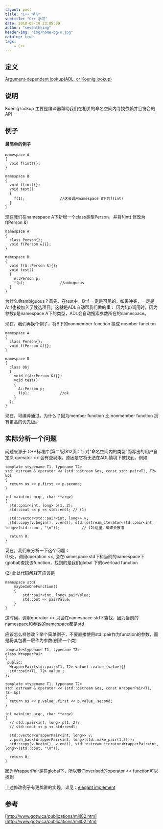 ```yaml
---
layout: post
title: "C++ 学习"
subtitle: "C++ 学习"
date: 2018-05-19 23:05:00
author: "seventhking"
header-img: "img/home-bg-o.jpg"
catalog: true
tags:
    - C++
---
```


## 定义

[Argument-dependent lookup(ADL, or Koenig lookup)](http://en.cppreference.com/w/cpp/language/adl)

## 说明
Koenig lookup 主要是编译器帮助我们在相关的命名空间内寻找依赖并且符合的API

## 例子

#### 最简单的例子

~~~
namespace A
{
  void f(int){};
}

namespace B
{
  void f(int){};
  void test()
  {
    f(1);                //这会调用namespace B下的f(int)
  }
}
~~~

现在我们在namespace A下新增一个class类型Person，并将f(int) 修改为 f(Person &)

~~~
namespace A
{
  class Person{};
  void f(Person &){};
}

namespace B
{
  void f(A::Person &){};
  void test()
  {
    A::Person p;
    f(p);                //ambiguous
  }
}
~~~

为什么会ambiguous？首先，在test中，B::f 一定是可见的，如果冲突，一定是A::f也被加入了候选项目。这就是ADL自动帮我们做的事：
因为f(p)调用时，因为参数p是namespace A下的类型，ADL会自动搜索参数所在的namespace。

现在，我们再换个例子，将B下的nonmember function 换成 member function

~~~
namespace A
{
  class Person{};
  void f(Person &){};
}

namespace B
{
  class Obj
  {
    void f(A::Person &){};
    void test()
    {
      A::Person p;
      f(p);              //ok
    }
  };
}
~~~

现在，可编译通过。为什么？因为member function 比 nonmember function 拥有更高的优先级。


## 实际分析一个问题
问题来源于 C++标准库(第二版)812页：针对“命名空间内的类型”而写出的用户自定义 operator << 会有些局限。原因是它将无法在ADL情境下被找到。例如

~~~
template <typename T1, typename T2>
std::ostream & operator << (std::ostream &os, const std::pair<T1, T2> &p)
{
  return os << p.first << p.second;
}

int main(int argc, char **argv)
{
  std::pair<int, long> p(1, 2);
  std::cout << p << std::endl; // (1)

  std::vector<std::pair<int, long>> v;
  std::copy(v.begin(), v.end(), std::ostream_iterator<std::pair<int, long>>(std::cout, "\n"));          // (2)这里，编译会报错

  return 0;
}
~~~

现在，我们来分析一下这个问题：  
(1)处，调用operation <<, 会在namespace std下和当前的namespace下(global)查找该function，找到的是我们global 下的overload function

(2) 此处代码解释开应该是  

~~~
namespace std{
    maybeInOneFunction()
    {
        std::pair<int, long> pairValue;
        std::out << pairValue;
    }
}
~~~

   这时候，调用operator << 只会在namespace std下查找，因为当前的namespace和参数的namespace都是std  
   
应该怎么样修改？举个简单例子，不要直接使用std::pair作为function的参数，而是将其包裹一层作为参数(创建一个类)  

~~~
template<typename T1, typename T2>
class WrapperPair
{
 public:
  WrapperPair(std::pair<T1, T2> value) :value_(value){}
  std::pair<T1, T2> value_;
};

template <typename T1, typename T2>
std::ostream & operator << (std::ostream &os, const WrapperPair<T1, T2> &p)
{
  return os << p.value_.first << p.value_.second;
}

int main(int argc, char **argv)
{
  // std::pair<int, long> p(1, 2);
  // std::cout << p << std::endl;

  std::vector<WrapperPair<int, long>> v;
  v.push_back(WrapperPair<int, long>(std::make_pair(1,2)));
  std::copy(v.begin(), v.end(), std::ostream_iterator<WrapperPair<int, long>>(std::cout, "\n"));

  return 0;
}
~~~

因为WrapperPair是在global下，所以我们overload的operator << function可以找到

上述修改例子有更优雅的实现，详见：[elegant implement](http://www.cplusplus.com/forum/general/224129/)

## 参考

[http://www.gotw.ca/publications/mill02.htm](http://www.gotw.ca/publications/mill02.htm)
